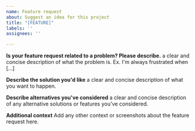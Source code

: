 ```yaml
---
name: Feature request
about: Suggest an idea for this project
title: "[FEATURE]"
labels: ''
assignees: ''

---
```


**Is your feature request related to a problem? Please describe.**
a clear and concise description of what the problem is. Ex. I'm always frustrated when [...]

**Describe the solution you'd like**
a clear and concise description of what you want to happen.

**Describe alternatives you've considered**
a clear and concise description of any alternative solutions or features you've considered.

**Additional context**
Add any other context or screenshots about the feature request here.
